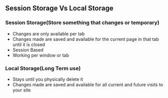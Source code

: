 ## Session Storage Vs Local Storage


### Session Storage(Store something that changes or temporary)
- Changes are only available per tab
- Changes made are saved and available for the current page in that tab until it is closed
- Session Based
- Working per window or tab


### Local Storage(Long Term use)
- Stays until you physically delete it
- Changes made are saved and available for all current and future visits to your site
